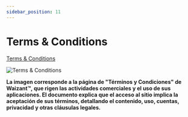 ```yaml
---
sidebar_position: 11
---
```


# Terms & Conditions

[Terms & Conditions](https://www.waizant.com/terms-conditions)

![Terms & Conditions](/img/store-usuario/terms_conditions.png )

**La imagen corresponde a la página de "Términos y Condiciones" de Waizant™, que rigen las actividades comerciales y el uso de sus aplicaciones. El documento explica que el acceso al sitio implica la aceptación de sus términos, detallando el contenido, uso, cuentas, privacidad y otras cláusulas legales.**
